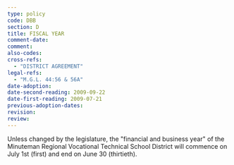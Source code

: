 ```yaml
---
type: policy
code: DBB
section: D
title: FISCAL YEAR
comment-date:
comment:
also-codes:
cross-refs:
  - "DISTRICT AGREEMENT"
legal-refs:
  - "M.G.L. 44:56 & 56A"
date-adoption: 
date-second-reading: 2009-09-22
date-first-reading: 2009-07-21
previous-adoption-dates: 
revision: 
review: 
---
```


Unless changed by the legislature, the "financial and business year" of the Minuteman Regional Vocational Technical School District will commence on July 1st (first) and end on June 30 (thirtieth).